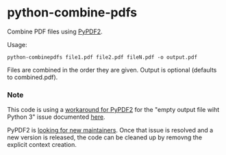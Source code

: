 # python-combine-pdfs

Combine PDF files using  [PyPDF2](https://pythonhosted.org/PyPDF2/).

Usage:

    python-combinepdfs file1.pdf file2.pdf fileN.pdf -o output.pdf

Files are combined in the order they are given. Output is optional (defaults to combined.pdf).

### Note

This code is using a [workaround for PyPDF2](https://stackoverflow.com/a/49927541/336802) for the "empty output file wiht Python 3" issue documented [here](https://github.com/mstamy2/PyPDF2/issues/293).

PyPDF2 is [looking for new maintainers](https://github.com/mstamy2/PyPDF2/issues/385). Once that issue is resolved and a new version is released, the code can be cleaned up by removng the explicit context creation.
